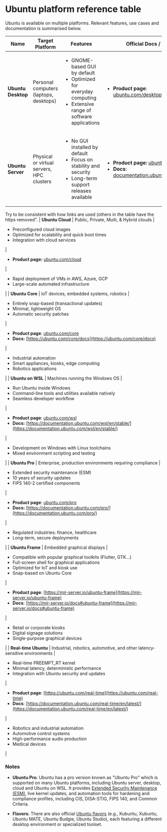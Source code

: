 # Ubuntu platform reference table
Ubuntu is available on multiple platforms. Relevant features, use cases and documentation is summarised below.

| **Name**              | **Target Platform**                                                        | **Features**                                                                                                                                                                                 | **Official Docs / Links**                                                                                                                                                                                                         | **Example Use Cases**                                                                                                                                     |
| --------------------- | -------------------------------------------------------------------------- | ----------------------------------------------------------------------------------------------------------------------------------------------------------------------------------------------------------- | --------------------------------------------------------------------------------------------------------------------------------------------------------------------------------------------------------------------------------- | --------------------------------------------------------------------------------------------------------------------------------------------------------- |
| **Ubuntu Desktop**    | Personal computers (laptops, desktops)                                     | <ul><li>GNOME-based GUI by default</li><li>Optimized for everyday computing</li><li>Extensive range of software applications</li></ul>                                                                             | <ul><li>**Product page**: [ubuntu.com/desktop](https://ubuntu.com/desktop)</li></ul>                                                                                                                                              | <ul><li>General-purpose personal computing</li><li>Office productivity, browsing, media consumption</li></ul>                                             |
| **Ubuntu Server**     | Physical or virtual servers, HPC clusters                                  | <ul><li>No GUI installed by default</li><li>Focus on stability and security</li><li>Long-term support releases available</li></ul>                                                                          | <ul><li>**Product page:** [ubuntu.com/server](https://ubuntu.com/server)</li><li>**Docs**: [documentation.ubuntu.com/server/](https://documentation.ubuntu.com/server/)</li></ul>                                         | <ul><li>Hosting web services, databases, or enterprise software</li><li>Infrastructure management</li></ul>                                               |

Try to be consistent with how links are used (others in the table have the https removed".
| **Ubuntu Cloud**      | Public, Private, Multi, & Hybrid clouds                                    | <ul><li>Preconfigured cloud images</li><li>Optimized for scalability and quick boot times</li><li>Integration with cloud services</li></ul>                                                                 | <ul><li>**Product page:** [ubuntu.com/cloud](https://ubuntu.com/cloud)</li></ul>                                                                                                                                                  | <ul><li>Rapid deployment of VMs in AWS, Azure, GCP</li><li>Large-scale automated infrastructure</li></ul>                                                 |
| **Ubuntu Core** | IoT devices, embedded systems, robotics                                    | <ul><li>Entirely snap-based (transactional updates)</li><li>Minimal, lightweight OS</li><li>Automatic security patches</li></ul>                                                                            | <ul><li>**Product page**: [ubuntu.com/core](https://ubuntu.com/core)</li><li>**Docs:** [https://ubuntu.com/core/docs](https://ubuntu.com/core/docs)</li></ul>                                                                     | <ul><li>Industrial automation</li><li>Smart appliances, kiosks, edge computing</li><li>Robotics applications</li></ul>                                    |
| **Ubuntu on WSL**     | Machines running the Windows OS                                            | <ul><li>Run Ubuntu inside Windows</li><li>Command-line tools and utilities available natively</li><li>Seamless developer workflow</li></ul>                                                                 | <ul><li>**Product page**: [ubuntu.com/wsl](https://ubuntu.com/wsl)</li><li>**Docs:** [https://documentation.ubuntu.com/wsl/en/stable/](https://documentation.ubuntu.com/wsl/en/stable/)</li></ul>                                 | <ul><li>Development on Windows with Linux toolchains</li><li>Mixed environment scripting and testing</li></ul>                                            |
| **Ubuntu Pro**        | Enterprise, production environments requiring compliance                   | <ul><li>Extended security maintenance (ESM)</li><li>10 years of security updates</li><li>FIPS 140-2 certified components</li></ul>                                                                          | <ul><li>**Product page**: [ubuntu.com/pro](https://ubuntu.com/pro)</li><li>**Docs:** [https://documentation.ubuntu.com/pro/](https://documentation.ubuntu.com/pro/)</li></ul>                                                     | <ul><li>Regulated industries: finance, healthcare</li><li>Long-term, secure deployments</li></ul>                                                         |
| **Ubuntu Frame**      | Embedded graphical displays                                                | <ul><li>Compatible with popular graphical toolkits (Flutter, GTK…)</li><li>Full-screen shell for graphical applications</li><li>Optimized for IoT and kiosk use</li><li>Snap-based on Ubuntu Core</li></ul> | <ul><li>**Product page**: [https://mir-server.io/ubuntu-frame](https://mir-server.io/ubuntu-frame)</li><li>**Docs**: [https://mir-server.io/docs#ubuntu-frame](https://mir-server.io/docs#ubuntu-frame)</li></ul>                 | <ul><li>Retail or corporate kiosks</li><li>Digital signage solutions</li><li>Single-purpose graphical devices</li></ul>                                   |
| **Real-time Ubuntu**  | Industrial, robotics, automotive, and other latency-sensitive environments | <ul><li>Real-time PREEMPT_RT kernel</li><li>Minimal latency, deterministic performance</li><li>Integration with Ubuntu security and updates</li></ul>                                                       | <ul><li>**Product page**: [https://ubuntu.com/real-time](https://ubuntu.com/real-time)</li><li>**Docs**: [https://documentation.ubuntu.com/real-time/en/latest/](https://documentation.ubuntu.com/real-time/en/latest/)</li></ul> | <ul><li>Robotics and industrial automation</li><li>Automotive control systems</li><li>High-performance audio production</li><li>Medical devices</li></ul> |

### Notes
- **Ubuntu Pro**: Ubuntu has a pro version known as "Ubuntu Pro" which is supported on many Ubuntu platforms, including Ubuntu server, desktop, cloud and Ubuntu on WSL. It provides [Extended Security Maintenance (ESM)](https://ubuntu.com/esm), live kernel updates, and automation tools for hardening and compliance profiles, including CIS, DISA-STIG, FIPS 140, and Common Criteria.

- **Flavors**: There are also official [Ubuntu flavors](https://ubuntu.com/desktop/flavours) (e.g., Kubuntu, Xubuntu, Ubuntu MATE, Ubuntu Budgie, Ubuntu Studio), each featuring a different desktop environment or specialized toolset.
